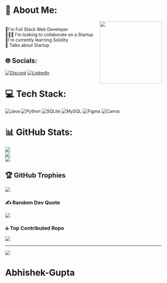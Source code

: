 # 💫 About Me:
<img align='right' src='https://user-images.githubusercontent.com/5713670/87202985-820dcb80-c2b6-11ea-9f56-7ec461c497c3.gif' width='200'>
<br>🔭I'm Full Stack Web Developer <br>🧑‍🤝‍🧑 I'm looking to collaborate on a Startup<br>🌱I'm currently learning  Solidity <br>💭 Talks about Startup.<br>


## 🌐 Socials:
[![Discord](https://img.shields.io/badge/Discord-%237289DA.svg?logo=discord&logoColor=white)](https://discord.gg/https://discord.com/users/875685412834783363) [![LinkedIn](https://img.shields.io/badge/LinkedIn-%230077B5.svg?logo=linkedin&logoColor=white)](https://www.linkedin.com/in/abhishek-gupta-7851ba245/)


# 💻 Tech Stack:
![Java](https://img.shields.io/badge/java-%23ED8B00.svg?style=for-the-badge&logo=java&logoColor=white) ![Python](https://img.shields.io/badge/python-3670A0?style=for-the-badge&logo=python&logoColor=ffdd54) ![SQLite](https://img.shields.io/badge/sqlite-%2307405e.svg?style=for-the-badge&logo=sqlite&logoColor=white) ![MySQL](https://img.shields.io/badge/mysql-%2300f.svg?style=for-the-badge&logo=mysql&logoColor=white) 	![Figma](https://img.shields.io/badge/figma-%23F24E1E.svg?style=for-the-badge&logo=figma&logoColor=white) ![Canva](https://img.shields.io/badge/Canva-%2300C4CC.svg?style=for-the-badge&logo=Canva&logoColor=white)
# 📊 GitHub Stats:
![](https://github-readme-stats.vercel.app/api?username=Abhishek-Gupta-1&theme=radical&hide_border=false&include_all_commits=true&count_private=true)<br/>
![](https://github-readme-streak-stats.herokuapp.com/?user=Abhishek-Gupta-1&theme=radical&hide_border=false)<br/>
![](https://github-readme-stats.vercel.app/api/top-langs/?username=Abhishek-Gupta-1&theme=radical&hide_border=false&include_all_commits=true&count_private=true&layout=donut-vertical)

## 🏆 GitHub Trophies
![](https://github-profile-trophy.vercel.app/?username=Abhishek-Gupta-1&theme=radical&no-frame=false&no-bg=true&margin-w=4)

### ✍️ Random Dev Quote
![](https://quotes-github-readme.vercel.app/api?type=vertical&theme=radical&quote=The.problem-is-not-the-choice-The-problem-is-excellence)

### 🔝 Top Contributed Repo
![](https://github-contributor-stats.vercel.app/api?username=Abhishek-Gupta-1&limit=5&theme=dark&combine_all_yearly_contributions=true)

---
[![](https://visitcount.itsvg.in/api?id=Abhishek-Gupta-1&icon=0&color=0)](https://visitcount.itsvg.in)

# Abhishek-Gupta
